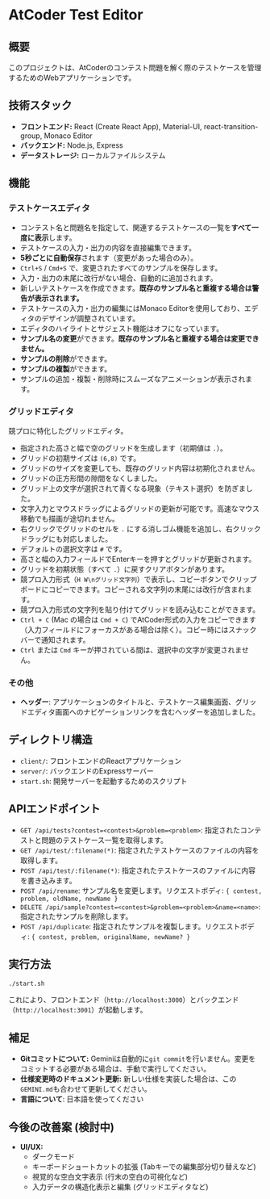 # AtCoder Test Editor

## 概要

このプロジェクトは、AtCoderのコンテスト問題を解く際のテストケースを管理するためのWebアプリケーションです。

## 技術スタック

*   **フロントエンド:** React (Create React App), Material-UI, react-transition-group, Monaco Editor
*   **バックエンド:** Node.js, Express
*   **データストレージ:** ローカルファイルシステム

## 機能

### テストケースエディタ

*   コンテスト名と問題名を指定して、関連するテストケースの一覧を**すべて一度に表示**します。
*   テストケースの入力・出力の内容を直接編集できます。
*   **5秒ごとに自動保存**されます（変更があった場合のみ）。
*   `Ctrl+S` / `Cmd+S` で、変更されたすべてのサンプルを保存します。
*   入力・出力の末尾に改行がない場合、自動的に追加されます。
*   新しいテストケースを作成できます。**既存のサンプル名と重複する場合は警告が表示されます。**
*   テストケースの入力・出力の編集にはMonaco Editorを使用しており、エディタのデザインが調整されています。
*   エディタのハイライトとサジェスト機能はオフになっています。
*   **サンプル名の変更**ができます。**既存のサンプル名と重複する場合は変更できません。**
*   **サンプルの削除**ができます。
*   **サンプルの複製**ができます。
*   サンプルの追加・複製・削除時にスムーズなアニメーションが表示されます。

### グリッドエディタ
競プロに特化したグリッドエディタ。

*   指定された高さと幅で空のグリッドを生成します（初期値は `.`）。
*   グリッドの初期サイズは `(6,8)` です。
*   グリッドのサイズを変更しても、既存のグリッド内容は初期化されません。
*   グリッドの正方形間の隙間をなくしました。
*   グリッド上の文字が選択されて青くなる現象（テキスト選択）を防ぎました。
*   文字入力とマウスドラッグによるグリッドの更新が可能です。高速なマウス移動でも描画が途切れません。
*   右クリックでグリッドのセルを `.` にする消しゴム機能を追加し、右クリックドラッグにも対応しました。
*   デフォルトの選択文字は `#` です。
*   高さと幅の入力フィールドでEnterキーを押すとグリッドが更新されます。
*   グリッドを初期状態（すべて `.`）に戻すクリアボタンがあります。
*   競プロ入力形式（`H W\nグリッド文字列`）で表示し、コピーボタンでクリップボードにコピーできます。コピーされる文字列の末尾には改行が含まれます。
*   競プロ入力形式の文字列を貼り付けてグリッドを読み込むことができます。
*   `Ctrl + C` (Mac の場合は `Cmd + C`) でAtCoder形式の入力をコピーできます（入力フィールドにフォーカスがある場合は除く）。コピー時にはスナックバーで通知されます。
*   `Ctrl` または `Cmd` キーが押されている間は、選択中の文字が変更されません。

### その他

*   **ヘッダー**: アプリケーションのタイトルと、テストケース編集画面、グリッドエディタ画面へのナビゲーションリンクを含むヘッダーを追加しました。

## ディレクトリ構造

*   `client/`: フロントエンドのReactアプリケーション
*   `server/`: バックエンドのExpressサーバー
*   `start.sh`: 開発サーバーを起動するためのスクリプト

## APIエンドポイント

*   `GET /api/tests?contest=<contest>&problem=<problem>`: 指定されたコンテストと問題のテストケース一覧を取得します。
*   `GET /api/test/:filename(*)`: 指定されたテストケースのファイルの内容を取得します。
*   `POST /api/test/:filename(*)`: 指定されたテストケースのファイルに内容を書き込みます。
*   `POST /api/rename`: サンプル名を変更します。リクエストボディ: `{ contest, problem, oldName, newName }`
*   `DELETE /api/sample?contest=<contest>&problem=<problem>&name=<name>`: 指定されたサンプルを削除します。
*   `POST /api/duplicate`: 指定されたサンプルを複製します。リクエストボディ: `{ contest, problem, originalName, newName? }`

## 実行方法

```bash
./start.sh
```

これにより、フロントエンド（`http://localhost:3000`）とバックエンド（`http://localhost:3001`）が起動します。

## 補足

*   **Gitコミットについて:** Geminiは自動的に`git commit`を行いません。変更をコミットする必要がある場合は、手動で実行してください。
*   **仕様変更時のドキュメント更新:** 新しい仕様を実装した場合は、この`GEMINI.md`も合わせて更新してください。
*   **言語について**: 日本語を使ってください

## 今後の改善案 (検討中)

*   **UI/UX:**
    *   ダークモード
    *   キーボードショートカットの拡張 (Tabキーでの編集部分切り替えなど)
    *   視覚的な空白文字表示 (行末の空白の可視化など)
    *   入力データの構造化表示と編集 (グリッドエディタなど)
